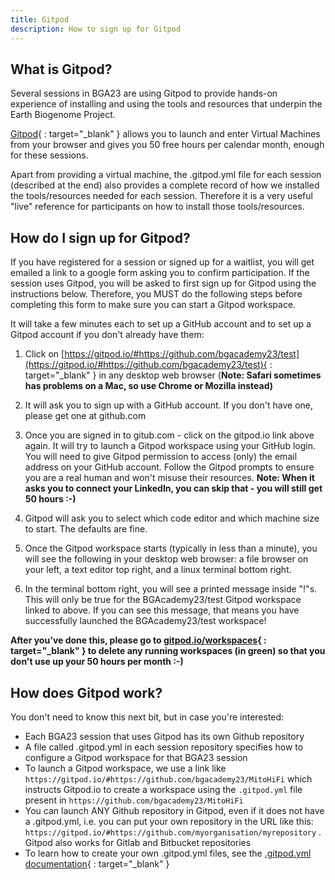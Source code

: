 ```yaml
---
title: Gitpod
description: How to sign up for Gitpod
---
```


## What is Gitpod?

Several sessions in BGA23 are using Gitpod to provide hands-on experience of installing and using the tools and resources that underpin the Earth Biogenome Project.

[Gitpod](https://gitpod.io){ : target="_blank" } allows you to launch and enter Virtual Machines from your browser and gives you 50 free hours per calendar month, enough for these sessions.

Apart from providing a virtual machine, the .gitpod.yml file for each session (described at the end) also provides a complete record of how we installed the tools/resources needed for each session. Therefore it is a very useful "live" reference for participants on how to install those tools/resources.

## How do I sign up for Gitpod?

If you have registered for a session or signed up for a waitlist, you will get emailed a link to a google form asking you to confirm participation. If the session uses Gitpod, you will be asked to first sign up for Gitpod using the instructions below. Therefore, you MUST do the following steps before completing this form to make sure you can start a Gitpod workspace.

It will take a few minutes each to set up a GitHub account and to set up a Gitpod account if you don't already have them:

1. Click on [https://gitpod.io/#https://github.com/bgacademy23/test](https://gitpod.io/#https://github.com/bgacademy23/test){ : target="_blank" } in any desktop web browser (**Note: Safari sometimes has problems on a Mac, so use Chrome or Mozilla instead)**

2. It will ask you to sign up with a GitHub account. If you don't have one, please get one at github.com

3. Once you are signed in to gitub.com - click on the gitpod.io link above again. It will try to launch a Gitpod workspace using your GitHub login. You will need to give Gitpod permission to access (only) the email address on your GitHub account. Follow the Gitpod prompts to ensure you are a real human and won't misuse their resources. **Note: When it asks you to connect your LinkedIn, you can skip that - you will still get 50 hours :-)**

4. Gitpod will ask you to select which code editor and which machine size to start. The defaults are fine.

6. Once the Gitpod workspace starts (typically in less than a minute), you will see the following in your desktop web browser: a file browser on your left, a text editor top right, and a linux terminal bottom right.

7. In the terminal bottom right, you will see a printed message inside "!"s. This will only be true for the BGAcademy23/test Gitpod workspace linked to above. If you can see this message, that means you have successfully launched the BGAcademy23/test workspace! 

**After you've done this, please go to [gitpod.io/workspaces](https://gitpod.io/workspaces){ : target="_blank" } to delete any running workspaces (in green) so that you don't use up your 50 hours per month :-)**

## How does Gitpod work?

You don't need to know this next bit, but in case you're interested:

- Each BGA23 session that uses Gitpod has its own Github repository
- A file called .gitpod.yml in each session repository specifies how to configure a Gitpod workspace for that BGA23 session
- To launch a Gitpod workspace, we use a link like `https://gitpod.io/#https://github.com/bgacademy23/MitoHiFi` which instructs Gitpod.io to create a workspace using the `.gitpod.yml` file present in `https://github.com/bgacademy23/MitoHiFi`
- You can launch ANY Github repository in Gitpod, even if it does not have a .gitpod.yml, i.e. you can put your own repository in the URL like this: `https://gitpod.io/#https://github.com/myorganisation/myrepository` . Gitpod also works for Gitlab and Bitbucket repositories
- To learn how to create your own .gitpod.yml files, see the [.gitpod.yml documentation](https://www.gitpod.io/docs/references/gitpod-yml){ : target="_blank" }
